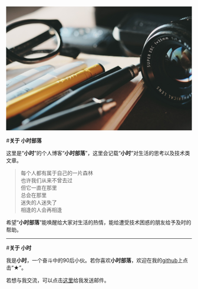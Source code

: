 ![about](/images/about-img.jpg)

#**关于 小时部落**

这里是“**小时**”的个人博客“**小时部落**”，这里会记载“**小时**”对生活的思考以及技术类文章。

>每个人都有属于自己的一片森林<br/>
>也许我们从来不曾去过<br/>
>但它一直在那里<br/>
>总会在那里<br/>
>迷失的人迷失了<br/>
>相逢的人会再相逢<br/>

希望“**小时部落**”能唤醒给大家对生活的热情，能给遭受技术困惑的朋友给予及时的帮助。

--------------------------------------------------------------------

#**关于 小时**

我是**小时**，一个奋斗中的90后小伙。若你喜欢**小时部落**，欢迎在我的[github](https://github.com/zengtv/zengtv.github.io)上点击“★”。

若想与我交流，可以点击[这里](mailto:zengtv@outlook.com)给我发送邮件。